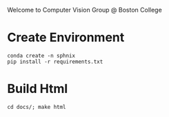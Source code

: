 Welcome to Computer Vision Group @ Boston College


# Create Environment
```
conda create -n sphnix
pip install -r requirements.txt
```

# Build Html

`cd docs/; make html`
